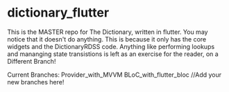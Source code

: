 # dictionary_flutter

This is the MASTER repo for The Dictionary, written in flutter.  You may notice that it doesn't do anything.  This is because it only has the core widgets and the DictionaryRDSS code.  Anything like performing lookups and mananging state transistions is left as an exercise for the reader, on a Different Branch!

Current Branches:
Provider_with_MVVM
BLoC_with_flutter_bloc
//Add your new branches here!
